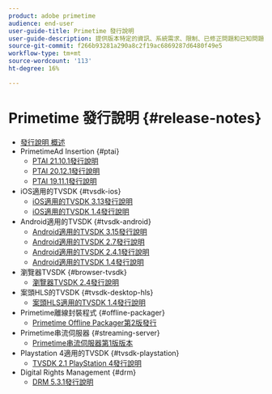```yaml
---
product: adobe primetime
audience: end-user
user-guide-title: Primetime 發行說明
user-guide-description: 提供版本特定的資訊、系統需求、限制、已修正問題和已知問題。
source-git-commit: f266b93281a290a8c2f19ac6869287d6480f49e5
workflow-type: tm+mt
source-wordcount: '113'
ht-degree: 16%

---
```



# Primetime 發行說明 {#release-notes}

+ [發行說明 概述](home.md)
+ PrimetimeAd Insertion {#ptai}
   + [PTAI 21.10.1發行說明](ptai-21x-release-notes.md)
   + [PTAI 20.12.1發行說明](ptai-20x-release-notes.md)
   + [PTAI 19.11.1發行說明](ptai-19x-release-notes.md)
+ iOS適用的TVSDK {#tvsdk-ios}
   + [iOS適用的TVSDK 3.13發行說明](tvsdk-3x-ios.md)
   + [iOS適用的TVSDK 1.4發行說明](tvsdk-1-4-ios.md)
+ Android適用的TVSDK {#tvsdk-android}
   + [Android適用的TVSDK 3.15發行說明](tvsdk-3x-android.md)
   + [Android適用的TVSDK 2.7發行說明](tvsdk-27-android.md)
   + [Android適用的TVSDK 2.4.1發行說明](tvsdk-24-android.md)
   + [Android適用的TVSDK 1.4發行說明](tvsdk-1-4-android.md)
+ 瀏覽器TVSDK {#browser-tvsdk}
   + [瀏覽器TVSDK 2.4發行說明](tvsdk-24-browser.md)
+ 案頭HLS的TVSDK {#tvsdk-desktop-hls}
   + [案頭HLS適用的TVSDK 1.4發行說明](tvsdk-1-4-desktop-hls.md)
+ Primetime離線封裝程式 {#offline-packager}
   + [Primetime Offline Packager第2版發行](offline-packager-2x-release-note.md)
+ Primetime串流伺服器 {#streaming-server}
   + [Primetime串流伺服器第1版版本](primetime-streaming-server-1x.md)
+ Playstation 4適用的TVSDK {#tvsdk-playstation}
   + [TVSDK 2.1 PlayStation 4發行說明](tvsdk-21-ps4.md)
+ Digital Rights Management {#drm}
   + [DRM 5.3.1發行說明](drm-531-release-notes.md)
